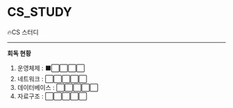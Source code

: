 # CS_STUDY
🔥CS 스터디

---

**회독 현황**

1. 운영체제      : ⬛⬜⬜⬜⬜
2. 네트워크      : ⬜⬜⬜⬜⬜
3. 데이터베이스  : ⬜⬜⬜⬜⬜
4. 자료구조      : ⬜⬜⬜⬜⬜
